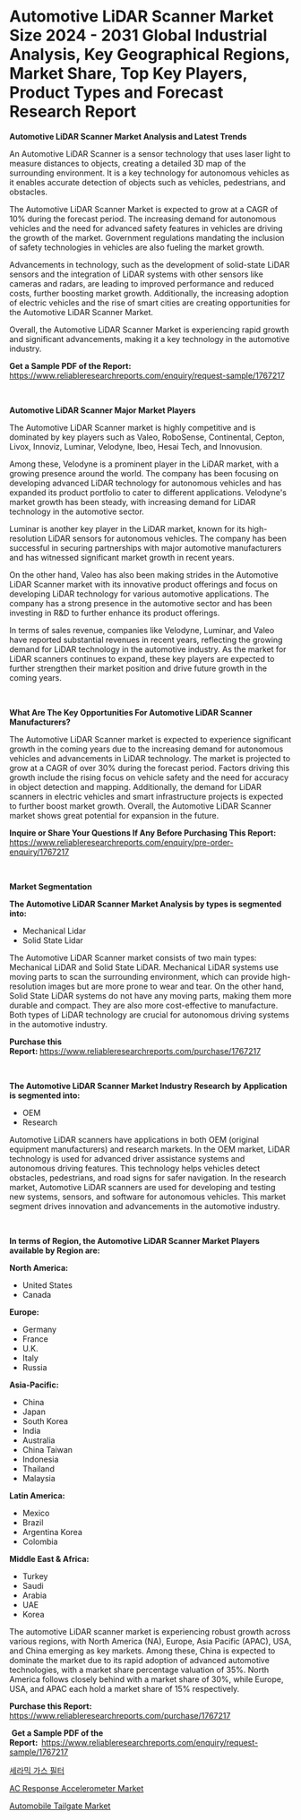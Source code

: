 <p><h1>Automotive LiDAR Scanner Market Size 2024 - 2031 Global Industrial Analysis, Key Geographical Regions, Market Share, Top Key Players, Product Types and Forecast Research Report</h1></p><p><strong>Automotive LiDAR Scanner Market Analysis and Latest Trends</strong></p>
<p><p>An Automotive LiDAR Scanner is a sensor technology that uses laser light to measure distances to objects, creating a detailed 3D map of the surrounding environment. It is a key technology for autonomous vehicles as it enables accurate detection of objects such as vehicles, pedestrians, and obstacles.</p><p>The Automotive LiDAR Scanner Market is expected to grow at a CAGR of 10% during the forecast period. The increasing demand for autonomous vehicles and the need for advanced safety features in vehicles are driving the growth of the market. Government regulations mandating the inclusion of safety technologies in vehicles are also fueling the market growth.</p><p>Advancements in technology, such as the development of solid-state LiDAR sensors and the integration of LiDAR systems with other sensors like cameras and radars, are leading to improved performance and reduced costs, further boosting market growth. Additionally, the increasing adoption of electric vehicles and the rise of smart cities are creating opportunities for the Automotive LiDAR Scanner Market.</p><p>Overall, the Automotive LiDAR Scanner Market is experiencing rapid growth and significant advancements, making it a key technology in the automotive industry.</p></p>
<p><strong>Get a Sample PDF of the Report:&nbsp;</strong> <a href="https://www.reliableresearchreports.com/enquiry/request-sample/1767217">https://www.reliableresearchreports.com/enquiry/request-sample/1767217</a></p>
<p>&nbsp;</p>
<p><strong>Automotive LiDAR Scanner Major Market Players</strong></p>
<p><p>The Automotive LiDAR Scanner market is highly competitive and is dominated by key players such as Valeo, RoboSense, Continental, Cepton, Livox, Innoviz, Luminar, Velodyne, Ibeo, Hesai Tech, and Innovusion. </p><p>Among these, Velodyne is a prominent player in the LiDAR market, with a growing presence around the world. The company has been focusing on developing advanced LiDAR technology for autonomous vehicles and has expanded its product portfolio to cater to different applications. Velodyne's market growth has been steady, with increasing demand for LiDAR technology in the automotive sector.</p><p>Luminar is another key player in the LiDAR market, known for its high-resolution LiDAR sensors for autonomous vehicles. The company has been successful in securing partnerships with major automotive manufacturers and has witnessed significant market growth in recent years.</p><p>On the other hand, Valeo has also been making strides in the Automotive LiDAR Scanner market with its innovative product offerings and focus on developing LiDAR technology for various automotive applications. The company has a strong presence in the automotive sector and has been investing in R&D to further enhance its product offerings.</p><p>In terms of sales revenue, companies like Velodyne, Luminar, and Valeo have reported substantial revenues in recent years, reflecting the growing demand for LiDAR technology in the automotive industry. As the market for LiDAR scanners continues to expand, these key players are expected to further strengthen their market position and drive future growth in the coming years.</p></p>
<p>&nbsp;</p>
<p><strong>What Are The Key Opportunities For Automotive LiDAR Scanner Manufacturers?</strong></p>
<p><p>The Automotive LiDAR Scanner market is expected to experience significant growth in the coming years due to the increasing demand for autonomous vehicles and advancements in LiDAR technology. The market is projected to grow at a CAGR of over 30% during the forecast period. Factors driving this growth include the rising focus on vehicle safety and the need for accuracy in object detection and mapping. Additionally, the demand for LiDAR scanners in electric vehicles and smart infrastructure projects is expected to further boost market growth. Overall, the Automotive LiDAR Scanner market shows great potential for expansion in the future.</p></p>
<p><strong>Inquire or Share Your Questions If Any Before Purchasing This Report:</strong> <a href="https://www.reliableresearchreports.com/enquiry/pre-order-enquiry/1767217">https://www.reliableresearchreports.com/enquiry/pre-order-enquiry/1767217</a></p>
<p>&nbsp;</p>
<p><strong>Market Segmentation</strong></p>
<p><strong>The Automotive LiDAR Scanner Market Analysis by types is segmented into:</strong></p>
<p><ul><li>Mechanical Lidar</li><li>Solid State Lidar</li></ul></p>
<p><p>The Automotive LiDAR Scanner market consists of two main types: Mechanical LiDAR and Solid State LiDAR. Mechanical LiDAR systems use moving parts to scan the surrounding environment, which can provide high-resolution images but are more prone to wear and tear. On the other hand, Solid State LiDAR systems do not have any moving parts, making them more durable and compact. They are also more cost-effective to manufacture. Both types of LiDAR technology are crucial for autonomous driving systems in the automotive industry.</p></p>
<p><strong>Purchase this Report:&nbsp;</strong><a href="https://www.reliableresearchreports.com/purchase/1767217">https://www.reliableresearchreports.com/purchase/1767217</a></p>
<p>&nbsp;</p>
<p><strong>The Automotive LiDAR Scanner Market Industry Research by Application is segmented into:</strong></p>
<p><ul><li>OEM</li><li>Research</li></ul></p>
<p><p>Automotive LiDAR scanners have applications in both OEM (original equipment manufacturers) and research markets. In the OEM market, LiDAR technology is used for advanced driver assistance systems and autonomous driving features. This technology helps vehicles detect obstacles, pedestrians, and road signs for safer navigation. In the research market, Automotive LiDAR scanners are used for developing and testing new systems, sensors, and software for autonomous vehicles. This market segment drives innovation and advancements in the automotive industry.</p></p>
<p>&nbsp;</p>
<p><strong>In terms of Region, the Automotive LiDAR Scanner Market Players available by Region are:</strong></p>
<p>
    <p> <strong> North America: </strong>
        <ul>
            <li>United States</li>
            <li>Canada</li>
        </ul>
        </p> 
    <p> <strong> Europe: </strong>
        <ul>
            <li>Germany</li>
            <li>France</li>
            <li>U.K.</li>
            <li>Italy</li>
            <li>Russia</li>
        </ul>
        </p> 
    <p> <strong> Asia-Pacific: </strong>
        <ul>
            <li>China</li>
            <li>Japan</li>
            <li>South Korea</li>
            <li>India</li>
            <li>Australia</li>
            <li>China Taiwan</li>
            <li>Indonesia</li>
            <li>Thailand</li>
            <li>Malaysia</li>
        </ul>
        </p> 
    <p> <strong> Latin America: </strong>
        <ul>
            <li>Mexico</li>
            <li>Brazil</li>
            <li>Argentina Korea</li>
            <li>Colombia</li>
        </ul>
        </p> 
    <p> <strong> Middle East & Africa: </strong>
        <ul>
            <li>Turkey</li>
            <li>Saudi</li>
            <li>Arabia</li>
            <li>UAE</li>
            <li>Korea</li>
        </ul>
    </p>
    </p>
<p><p>The automotive LiDAR scanner market is experiencing robust growth across various regions, with North America (NA), Europe, Asia Pacific (APAC), USA, and China emerging as key markets. Among these, China is expected to dominate the market due to its rapid adoption of advanced automotive technologies, with a market share percentage valuation of 35%. North America follows closely behind with a market share of 30%, while Europe, USA, and APAC each hold a market share of 15% respectively.</p></p>
<p><strong>Purchase this Report: </strong><a href="https://www.reliableresearchreports.com/purchase/1767217">https://www.reliableresearchreports.com/purchase/1767217</a></p>
<p>&nbsp;<strong>Get a Sample PDF of the Report:&nbsp;&nbsp;</strong><a href="https://www.reliableresearchreports.com/enquiry/request-sample/1767217">https://www.reliableresearchreports.com/enquiry/request-sample/1767217</a></p>
<p><strong></strong></p>
<p><p><a href="https://medium.com/@cliftonfisher9067/%EC%84%B8%EB%9D%BC%EB%AF%B9-%EA%B0%80%EC%8A%A4-%ED%95%84%ED%84%B0-%EC%8B%9C%EC%9E%A5-%EC%8B%9C%EC%9E%A5-cagr-%EC%8B%9C%EC%9E%A5-%ED%8A%B8%EB%A0%8C%EB%93%9C-%EB%B0%8F-%EC%84%B1%EC%9E%A5-%EC%A0%84%EB%9E%B5%EC%97%90-%EB%8C%80%ED%95%9C-%ED%86%B5%EC%B0%B0%EB%A0%A5-2249ac4a3b10">세라믹 가스 필터</a></p><p><a href="https://view.publitas.com/reportprime-1/ac-response-accelerometer-market-size-growth-and-forecast-from-2023-2030/">AC Response Accelerometer Market</a></p><p><a href="https://view.publitas.com/reportprime-1/automobile-tailgate-market-size-and-examines-its-market-scope-with-a-primary-focus-on-growth-opportunities-and-forecasted-trends-spanning-from-2023-to-2030/">Automobile Tailgate Market</a></p></p>